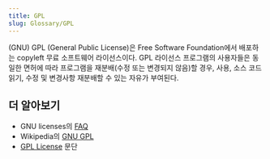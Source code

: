 ```yaml
---
title: GPL
slug: Glossary/GPL
---
```


(GNU) GPL (General Public License)은 Free Software Foundation에서 배포하는 copyleft 무료 소프트웨어 라이선스이다. GPL 라이선스 프로그램의 사용자들은 동일한 면허에 따라 프로그램을 재분배(수정 또는 변경되지 않음)할 경우, 사용, 소스 코드 읽기, 수정 및 변경사항 재분배할 수 있는 자유가 부여된다.

## 더 알아보기

- GNU licenses의 [FAQ](http://www.gnu.org/licenses/gpl-faq.html)
- Wikipedia의 [GNU GPL](http://en.wikipedia.org/wiki/GNU_General_Public_License)
- [GPL License](https://gnu.org/licenses/gpl.html) 문단
